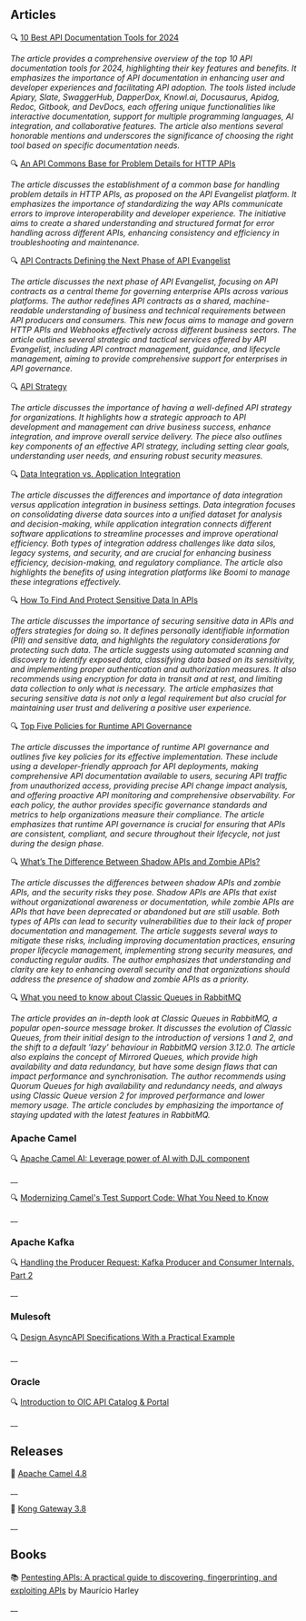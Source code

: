## Articles

🔍 [10 Best API Documentation Tools for 2024](https://nordicapis.com/10-best-api-documentation-tools-for-2024/)

_The article provides a comprehensive overview of the top 10 API documentation tools for 2024, highlighting their key features and benefits. It emphasizes the importance of API documentation in enhancing user and developer experiences and facilitating API adoption. The tools listed include Apiary, Slate, SwaggerHub, DapperDox, Knowl.ai, Docusaurus, Apidog, Redoc, Gitbook, and DevDocs, each offering unique functionalities like interactive documentation, support for multiple programming languages, AI integration, and collaborative features. The article also mentions several honorable mentions and underscores the significance of choosing the right tool based on specific documentation needs._

🔍 [An API Commons Base for Problem Details for HTTP APIs](https://apievangelist.com/2024/09/27/an-api-commons-base-for-problem-details-for-http-apis/)

_The article discusses the establishment of a common base for handling problem details in HTTP APIs, as proposed on the API Evangelist platform. It emphasizes the importance of standardizing the way APIs communicate errors to improve interoperability and developer experience. The initiative aims to create a shared understanding and structured format for error handling across different APIs, enhancing consistency and efficiency in troubleshooting and maintenance._

🔍 [API Contracts Defining the Next Phase of API Evangelist](https://apievangelist.com/2024/09/02/api-contracts-defining-next-phase-of-api-evangelist/)

_The article discusses the next phase of API Evangelist, focusing on API contracts as a central theme for governing enterprise APIs across various platforms. The author redefines API contracts as a shared, machine-readable understanding of business and technical requirements between API producers and consumers. This new focus aims to manage and govern HTTP APIs and Webhooks effectively across different business sectors. The article outlines several strategic and tactical services offered by API Evangelist, including API contract management, guidance, and lifecycle management, aiming to provide comprehensive support for enterprises in API governance._

🔍 [API Strategy](https://apievangelist.com/2024/09/25/api-strategy/)

_The article discusses the importance of having a well-defined API strategy for organizations. It highlights how a strategic approach to API development and management can drive business success, enhance integration, and improve overall service delivery. The piece also outlines key components of an effective API strategy, including setting clear goals, understanding user needs, and ensuring robust security measures._

🔍 [Data Integration vs. Application Integration](https://boomi.com/blog/data-integration-vs-application-integration/)

_The article discusses the differences and importance of data integration versus application integration in business settings. Data integration focuses on consolidating diverse data sources into a unified dataset for analysis and decision-making, while application integration connects different software applications to streamline processes and improve operational efficiency. Both types of integration address challenges like data silos, legacy systems, and security, and are crucial for enhancing business efficiency, decision-making, and regulatory compliance. The article also highlights the benefits of using integration platforms like Boomi to manage these integrations effectively._

🔍 [How To Find And Protect Sensitive Data In APIs](https://nordicapis.com/how-to-find-and-protect-sensitive-data-in-apis/)

_The article discusses the importance of securing sensitive data in APIs and offers strategies for doing so. It defines personally identifiable information (PII) and sensitive data, and highlights the regulatory considerations for protecting such data. The article suggests using automated scanning and discovery to identify exposed data, classifying data based on its sensitivity, and implementing proper authentication and authorization measures. It also recommends using encryption for data in transit and at rest, and limiting data collection to only what is necessary. The article emphasizes that securing sensitive data is not only a legal requirement but also crucial for maintaining user trust and delivering a positive user experience._

🔍 [Top Five Policies for Runtime API Governance](https://traefik.io/blog/top-five-policies-for-runtime-api-governance/)

_The article discusses the importance of runtime API governance and outlines five key policies for its effective implementation. These include using a developer-friendly approach for API deployments, making comprehensive API documentation available to users, securing API traffic from unauthorized access, providing precise API change impact analysis, and offering proactive API monitoring and comprehensive observability. For each policy, the author provides specific governance standards and metrics to help organizations measure their compliance. The article emphasizes that runtime API governance is crucial for ensuring that APIs are consistent, compliant, and secure throughout their lifecycle, not just during the design phase._

🔍 [What’s The Difference Between Shadow APIs and Zombie APIs?](https://nordicapis.com/whats-the-difference-between-shadow-apis-and-zombie-apis/)

_The article discusses the differences between shadow APIs and zombie APIs, and the security risks they pose. Shadow APIs are APIs that exist without organizational awareness or documentation, while zombie APIs are APIs that have been deprecated or abandoned but are still usable. Both types of APIs can lead to security vulnerabilities due to their lack of proper documentation and management. The article suggests several ways to mitigate these risks, including improving documentation practices, ensuring proper lifecycle management, implementing strong security measures, and conducting regular audits. The author emphasizes that understanding and clarity are key to enhancing overall security and that organizations should address the presence of shadow and zombie APIs as a priority._

🔍 [What you need to know about Classic Queues in RabbitMQ](https://www.cloudamqp.com/blog/what-you-need-to-know-about-classic-queues-in-rabbitmq.html)

_The article provides an in-depth look at Classic Queues in RabbitMQ, a popular open-source message broker. It discusses the evolution of Classic Queues, from their initial design to the introduction of versions 1 and 2, and the shift to a default 'lazy' behaviour in RabbitMQ version 3.12.0. The article also explains the concept of Mirrored Queues, which provide high availability and data redundancy, but have some design flaws that can impact performance and synchronisation. The author recommends using Quorum Queues for high availability and redundancy needs, and always using Classic Queue version 2 for improved performance and lower memory usage. The article concludes by emphasizing the importance of staying updated with the latest features in RabbitMQ._

### Apache Camel

🔍 [Apache Camel AI: Leverage power of AI with DJL component](https://camel.apache.org/blog/2024/09/camel-ai-examples/)

__


🔍 [Modernizing Camel's Test Support Code: What You Need to Know](https://camel.apache.org/blog/2024/09/modernizing-test-support/)

__


### Apache Kafka

🔍 [Handling the Producer Request: Kafka Producer and Consumer Internals, Part 2](https://www.confluent.io/blog/kafka-producer-internals-handling-producer-request/)

__

### Mulesoft

🔍 [Design AsyncAPI Specifications With a Practical Example](https://blogs.mulesoft.com/dev-guides/how-to-design-asyncapi-specifications/)

__

### Oracle

🔍 [Introduction to OIC API Catalog & Portal](https://niallcblogs.blogspot.com/2024/09/1024-introduction-to-oic-api-catalog.html)

__

## Releases

🚀 [Apache Camel 4.8](https://camel.apache.org/blog/2024/09/camel48-whatsnew/)

__

🚀 [Kong Gateway 3.8](https://konghq.com/blog/product-releases/kong-gateway-3-8)

__

## Books

📚 [Pentesting APIs: A practical guide to discovering, fingerprinting, and exploiting APIs](https://a.co/d/bZun1d6) by Maurício Harley 

__
